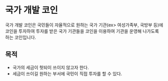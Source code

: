 # 국가 개발 코인
국가 개발 코인은 국민들이 자율적으로 원하는 국가 기관(ex> 여성가족부, 국방부 등)에 코인을 투자하여 투자를 받은 국가 기관들을 코인을 이용하여 기관을 운영해 나가도록 하는 코인입니다.

## 목적
* 국가의 세금이 헛되이 쓰이지 않고자 한다.
* 세금이 쓰이길 원하는 부서에 국민이 직접 투자를 할 수 있다.
